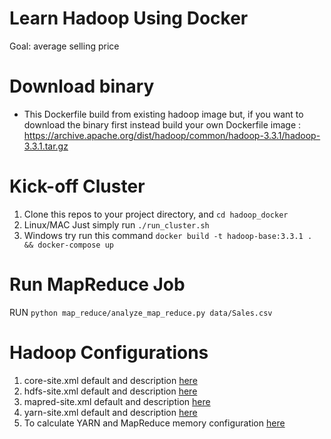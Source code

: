 # Learn Hadoop Using Docker
Goal: average selling price

# Download binary
- This Dockerfile build from existing hadoop image but, if you want to download the binary first instead build your own Dockerfile image :
https://archive.apache.org/dist/hadoop/common/hadoop-3.3.1/hadoop-3.3.1.tar.gz

# Kick-off Cluster
1. Clone this repos to your project directory, and `cd hadoop_docker`
2. Linux/MAC Just simply run `./run_cluster.sh`
3. Windows try run this command `docker build -t hadoop-base:3.3.1 . && docker-compose up`

# Run MapReduce Job
 RUN `python map_reduce/analyze_map_reduce.py data/Sales.csv` 

# Hadoop Configurations
1. core-site.xml default and description [here](https://hadoop.apache.org/docs/r3.3.1/hadoop-project-dist/hadoop-common/core-default.xml)
2. hdfs-site.xml default and description [here](https://hadoop.apache.org/docs/r3.3.1/hadoop-project-dist/hadoop-hdfs/hdfs-default.xml)
3. mapred-site.xml default and description [here](https://hadoop.apache.org/docs/r3.3.1/hadoop-mapreduce-client/hadoop-mapreduce-client-core/mapred-default.xml)
4. yarn-site.xml default and description [here](https://hadoop.apache.org/docs/r3.3.1/hadoop-yarn/hadoop-yarn-common/yarn-default.xml)
5. To calculate YARN and MapReduce memory configuration [here](https://docs.cloudera.com/HDPDocuments/HDP2/HDP-2.0.9.0/bk_installing_manually_book/content/rpm-chap1-11.html)
